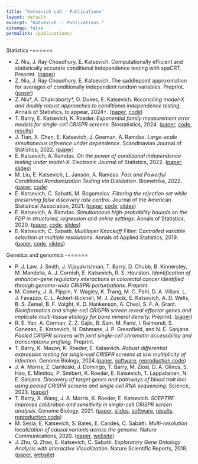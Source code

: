 ```yaml
---
title: "Katsevich Lab - Publications"
layout: default
excerpt: "Katsevich -- Publications."
sitemap: false
permalink: /publications/
---
```


Statistics
-======

- Z. Niu, J. Ray Choudhury, E. Katsevich. Computationally efficient and statistically accurate conditional independence testing with spaCRT. Preprint. ([paper](https://arxiv.org/abs/2407.08911))
- Z. Niu, J. Ray Choudhury, E. Katsevich. The saddlepoint approximation for averages of conditionally independent random variables. Preprint. ([paper](https://arxiv.org/abs/2407.08915))
- Z. Niu\*, A. Chakraborty\*, O. Dukes, E. Katsevich. *Reconciling model-X and doubly robust approaches to conditional independence testing*. Annals of Statistics, to appear, 2024+. ([paper](https://arxiv.org/abs/2211.14698), [code](https://github.com/Katsevich-Lab/symcrt-manuscript))
- T. Barry, E. Katsevich, K. Roeder. *Exponential family measurement error models for single-cell CRISPR screens*. Biostatistics, 2024. ([paper](https://doi.org/10.1093/biostatistics/kxae010), [code](https://github.com/timothy-barry/glmeiv-manuscript), [results](https://upenn.box.com/v/glmeiv-files-v1))
- J. Tian, X. Chen, E. Katsevich, J. Goeman, A. Ramdas. *Large-scale simultaneous inference under dependence*. Scandinavian Journal of Statistics, 2022. ([paper](https://doi.org/10.1111/sjos.12614))
- E. Katsevich, A. Ramdas. *On the power of conditional independence testing under model-X*. Electronic Journal of Statistics, 2022. ([paper](https://arxiv.org/abs/2005.05506), [slides](https://ekatsevi.github.io/files/Katsevich_JSM_2020.pdf))
- M. Liu, E. Katsevich, L. Janson, A. Ramdas. *Fast and Powerful Conditional Randomization Testing via Distillation*. Biometrika, 2022. ([paper](https://arxiv.org/abs/2006.03980), [code](https://github.com/moleibobliu/Distillation-CRT))
- E. Katsevich, C. Sabatti, M. Bogomolov. *Filtering the rejection set while preserving false discovery rate control*. Journal of the American Statistical Association, 2021. ([paper](https://arxiv.org/abs/1809.01792),  [code](https://github.com/ekatsevi/Focused-BH), [slides](http://ekatsevi.github.io/files/FocusedBH_slides.pdf))
- E. Katsevich, A. Ramdas. *Simultaneous high-probability bounds on the FDP in structured, regression and online settings*. Annals of Statistics, 2020. ([paper](https://arxiv.org/abs/1803.06790), [code](https://github.com/ekatsevi/simultaneous-fdp), [slides](http://ekatsevi.github.io/files/FDP_bound_slides.pdf))
- E. Katsevich, C. Sabatti. *Multilayer Knockoff Filter: Controlled variable selection at multiple resolutions*. Annals of Applied Statistics, 2019. ([paper](https://projecteuclid.org/euclid.aoas/1554861639),  [code](https://ekatsevi.github.io/files/multilayer_knockoff_filter.zip), [slides](http://ekatsevi.github.io/files/MKF_slides.pdf))

Genetics and genomics
-======
- P. J. Law, J. Smith, J. Vijayakrishnan, T. Barry, D. Chubb, B. Kinnersley, M. Mandelia, A. J. Cornish, E. Katsevich, R. S. Houlston. *Identification of enhancer-gene regulatory interactions in colorectal cancer identified through genome-wide CRISPRi perturbations.* Preprint.
- M. Conery, J. A. Pippin, Y. Wagley, K. Trang, M. C. Pahl, D. A. Villani, L. J. Favazzo, C. L. Ackert-Bicknell, M. J. Zuscik, E. Katsevich, A. D. Wells, B. S. Zemel, B. F. Voight, K. D. Hankenson, A. Chesi, S. F. A. Grant. *Bioinformatics and single-cell CRISPRi screen reveal effector genes and implicate multi-tissue etiology for bone mineral density.* Preprint. ([paper](https://doi.org/10.1101/2024.03.19.585778))
- R. E. Yan, A. Corman, Z. Z. Gajic, R. Sam, M. Farid, I. Raimondi, S. Ganesan, E. Katsevich, N. Dahmane, J. P. Greenfield, and N. E. Sanjana. *Pooled CRISPR screens with joint single-cell chromatin accessibility and transcriptome profiling.* Preprint.
- T. Barry, K. Mason, K. Roeder, E. Katsevich. *Robust differential expression testing for single-cell CRISPR screens at low multiplicity of infection.* Genome Biology, 2024.([paper](https://doi.org/10.1186/s13059-024-03254-2), [software](https://katsevich-lab.github.io/sceptre/), [reproduction code](https://github.com/Katsevich-Lab/sceptre2-manuscript))
-  J. A. Morris,  Z. Daniloski,  J. Domingo, T. Barry, M. Ziosi,  D. A. Glinos, S. Hao,  E. Mimitou,  P. Smibert,  K. Roeder,  E. Katsevich,  T. Lappalainen,  N. E. Sanjana. *Discovery of target genes and pathways of blood trait loci using pooled CRISPR screens and single cell RNA sequencing*. Science, 2023. ([paper](https://doi.org/10.1101/2021.04.07.438882))
- T. Barry, X. Wang, J. A. Morris, K. Roeder, E. Katsevich. *SCEPTRE improves calibration and sensitivity in single-cell CRISPR screen analysis*. Genome Biology, 2021. ([paper](https://genomebiology.biomedcentral.com/articles/10.1186/s13059-021-02545-2), [slides](https://ekatsevi.github.io/files/SCEPTRE_slides.pdf), [software](https://katsevich-lab.github.io/sceptre/), [results](https://upenn.box.com/v/sceptre-files-v8), [reproduction code](https://github.com/Katsevich-Lab/sceptre-manuscript))
- M. Sesia, E. Katsevich, S. Bates, E. Candes, C. Sabatti. *Multi-resolution localization of causal variants across the genome*. Nature Communications, 2020. ([paper](https://www.nature.com/articles/s41467-020-14791-2), [website](https://msesia.github.io/knockoffzoom/))
- J. Zhu, Q. Zhao, E. Katsevich, C. Sabatti. *Exploratory Gene Ontology Analysis with Interactive Visualization*. Nature Scientific Reports, 2019. ([paper](https://www.nature.com/articles/s41598-019-42178-x), [website](http://aegis.stanford.edu/))

